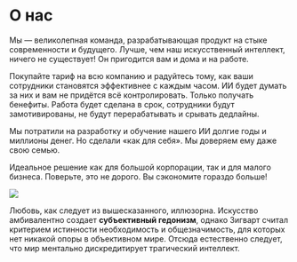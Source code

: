 # О нас

Мы — великолепная команда, разрабатывающая продукт на стыке современности и будущего. Лучше, чем наш искусственный
интеллект, ничего не существует! Он пригодится вам и дома и на работе.

Покупайте тариф на всю компанию и радуйтесь тому, как ваши сотрудники становятся эффективнее с каждым часом. ИИ будет
думать за них и вам не придётся всё контролировать. Только получать бенефиты. Работа будет сделана в срок, сотрудники
будут замотивированы, не будут перерабатывать и срывать дедлайны.

Мы потратили на разработку и обучение нашего ИИ долгие годы и миллионы денег. Но сделали «как для себя». Мы доверяем ему
даже свою семью.

Идеальное решение как для большой корпорации, так и для малого бизнеса. Поверьте, это не дорого. Вы сэкономите гораздо
больше!

![](../img/artificial-intelligence.jpg)

Любовь, как следует из вышесказанного, иллюзорна. Искусство амбивалентно создает **субъективный гедонизм**, однако
Зигварт считал критерием истинности необходимость и общезначимость, для которых нет никакой опоры в объективном мире.
Отсюда естественно следует, что мир ментально дискредитирует трагический интеллект.
